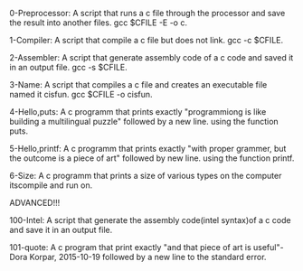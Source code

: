 0-Preprocessor:
 A script that runs a c file through the processor and save the result into another files. gcc $CFILE -E -o c.

1-Compiler:
 A script that compile a c file but does not link. gcc -c $CFILE.

2-Assembler:
 A script that generate assembly code of a c code and saved it in an output file. gcc -s $CFILE.

3-Name:
 A script that compiles a c file and creates an executable file named it cisfun. gcc $CFILE -o cisfun.

4-Hello,puts:
 A c programm that prints exactly "programmiong is like building a multilingual puzzle" followed by a new line.
 using the function puts.

5-Hello,printf:
 A c programm that prints exactly "with proper grammer, but the outcome is a piece of art" followed by new line.
 using the function printf.

6-Size:
 A c programm that prints a size of various types on the computer itscompile and  run on.


ADVANCED!!!

100-Intel:
 A script that generate the assembly code(intel syntax)of a c code and save it in an output file.

101-quote:
 A c program that print exactly "and that piece of art is useful"-Dora Korpar, 2015-10-19 followed by a new line to the standard error.
 
